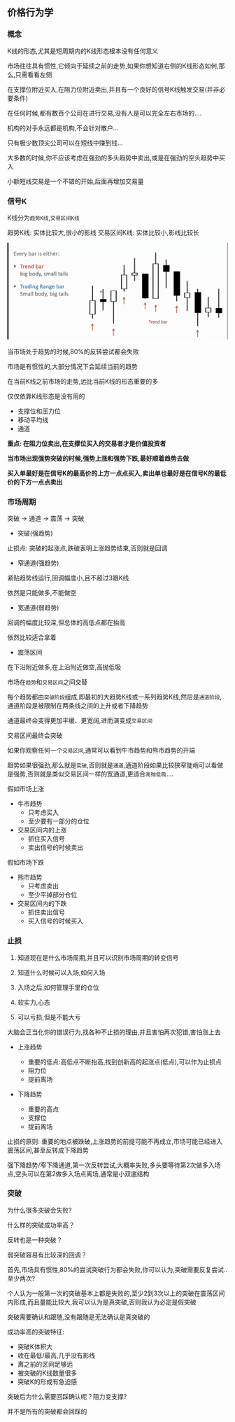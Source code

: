 ## 价格行为学

### 概念

K线的形态,尤其是短周期内的K线形态根本没有任何意义

市场往往具有惯性,它倾向于延续之前的走势,如果你想知道右侧的K线形态如何,那么,只需看看左侧

在支撑位附近买入,在阻力位附近卖出,并且有一个良好的信号K线触发交易(并非必要条件)

在任何时候,都有数百个公司在进行交易,没有人是可以完全左右市场的....

机构的对手永远都是机构,不会针对散户...

只有极少数顶尖公司可以在短线中赚到钱...

大多数的时候,你不应该考虑在强劲的多头趋势中卖出,或是在强劲的空头趋势中买入

小额短线交易是一个不错的开始,后面再增加交易量

### 信号K

K线分为`趋势K线`,`交易区间K线`

趋势K线: 实体比较大,很小的影线
交易区间K线: 实体比较小,影线比较长

![](./images/brooks/trendbar.png)


当市场处于趋势的时候,80%的反转尝试都会失败

市场是有惯性的,大部分情况下会延续当前的趋势

在当前K线之前市场的走势,远比当前K线的形态重要的多

仅仅依靠K线形态是没有用的

- 支撑位和压力位
- 移动平均线
- 通道

**重点: 在阻力位卖出,在支撑位买入的交易者才是价值投资者**

**当市场出现强势突破的时候,强势上涨和强势下跌,最好顺着趋势去做**

**买入单最好是在信号K的最高价的上方一点点买入,卖出单也最好是在信号K的最低价的下方一点点卖出**


### 市场周期

突破 -> 通道 -> 震荡 -> 突破

- 突破(强趋势)

止损点: 突破的起涨点,跌破表明上涨趋势结束,否则就是回调

- 窄通道(强趋势)

紧贴趋势线运行,回调幅度小,且不超过3跟K线

依然是只能做多,不能做空

- 宽通道(弱趋势)

回调的幅度比较深,但总体的高低点都在抬高

依然比较适合拿着

- 震荡区间

在下沿附近做多,在上沿附近做空,高抛低吸



市场在`趋势`和`交易区间`之间交替

每个趋势都由`突破阶段`组成,即最初的大趋势K线或一系列趋势K线,然后是`通道阶段`,通道阶段是被限制在两条线之间的上升或者下降趋势

通道最终会变得更加平缓、更宽阔,进而演变成`交易区间`

交易区间最终会突破

如果你观察任何一个`交易区间`,通常可以看到牛市趋势和熊市趋势的开端

趋势如果很强劲,那么就是`突破`,否则就是`通道`,通道阶段如果比较狭窄陡峭可以看做是强势,否则就是类似交易区间一样的宽通道,更适合`高抛低吸`....



假如市场上涨


- 牛市趋势
    - 只考虑买入
    - 至少要有一部分的仓位
- 交易区间内的上涨
    - 抓住买入信号
    - 卖出信号的时候卖出

假如市场下跌

- 熊市趋势
    - 只考虑卖出
    - 至少平掉部分仓位
- 交易区间内的下跌
    - 抓住卖出信号
    - 买入信号的时候买入


### 止损

1. 知道现在是什么市场周期,并且可以识别市场周期的转变信号

2. 知道什么时候可以入场,如何入场

3. 入场之后,如何管理手里的仓位

4. 软实力,心态

5. 可以亏损,但是不能大亏

大脑会正当化你的错误行为,找各种不止损的理由,并且害怕再次犯错,害怕涨上去


- 上涨趋势
    - 重要的低点:高低点不断抬高,找到创新高的起涨点(低点),可以作为止损点
    - 阻力位
    - 提前离场

- 下降趋势
    - 重要的高点
    - 支撑位
    - 提前离场

止损的原则: 重要的地点被跌破,上涨趋势的前提可能不再成立,市场可能已经进入震荡区间,甚至反转成下降趋势

强下降趋势/窄下降通道,第一次反转尝试,大概率失败,多头要等待第2次做多入场点,空头可以在第2做多入场点离场,通常是小双底结构

### 突破

为什么很多突破会失败?

什么样的突破成功率高？

反转也是一种突破？

弱突破容易有比较深的回调？


首先,市场具有惯性,80%的尝试突破行为都会失败,你可以认为,突破需要反复尝试..至少两次?

个人认为一般第一次的突破基本上都是失败的,至少2到3次以上的突破在震荡区间内形成,而且量能比较大,我可以认为是真突破,否则我认为必定是假突破



突破需要确认和跟随,没有跟随是无法确认是真突破的

成功率高的突破特征:

- 突破K体积大
- 收在最低/最高,几乎没有影线
- 离之前的区间足够远
- 被突破的K线数量很多
- 突破K的形成有急迫感


突破后为什么需要回踩确认呢？阻力变支撑?

并不是所有的突破都会回踩的
















































































































































